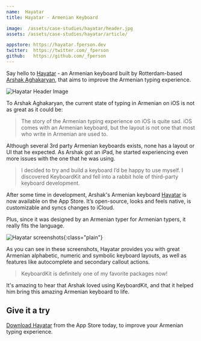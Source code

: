```yaml
---
name:  Hayatar
title: Hayatar - Armenian Keyboard

image:  /assets/case-studies/hayatar/header.jpg
assets: /assets/case-studies/hayatar/article/

appstore: https://hayatar.fperson.dev
twitter:  https://twitter.com/_fperson
github:   https://github.com/_fperson
---
```


Say hello to [Hayatar]({{page.appstore}}) - an Armenian keyboard built by Rotterdam-based [Arshak Aghakaryan]({{page.twitter}}), that aims to improve the Armenian typing experience.

![Hayatar Header Image]({{page.image}})

To Arshak Aghakaryan, the current state of typing in Armenian on iOS is not as great as it could be:

> The story of the Armenian typing experience on iOS is quite sad. iOS comes with an Armenian keyboard, but the layout is not one that most who write in Armenian are used to. 

Although several 3rd party Armenian keyboards exists, none has a layout or UI that he expected. As Arshak got an iPad, he started experiencing even more issues with the one that he was using.

> I decided to try and build a keyboard I’d be happy to use myself. I discovered KeyboardKit and fell into a rabbit hole of third-party keyboard development.

After some time in development, Arshak's Armenian keyboard [Hayatar]({{page.appstore}}) is now available on the App Store. It’s open-source, looks and feels native, is customizable and syncs changes to iCloud. 

Plus, since it was designed by an Armenian typer for Armenian typers, it really fits the language.

![Hayatar screenshots]({{page.assets}}screenshots.png){:class="plain"}

As you can see in these screenshots, Hayatar provides you with great Armenian alphabetic, numeric and symbolic keyboard layouts, as well as features like autocomplete and secondary callout actions.

> KeyboardKit is definitely one of my favorite packages now!

It's amazing to hear that Arshak loved using KeyboardKit, and that it helped him bring this amazing Armenian keyboard to life. 

## Give it a try

[Download Hayatar]({{page.appstore}}) from the App Store today, to improve your Armenian typing experience.